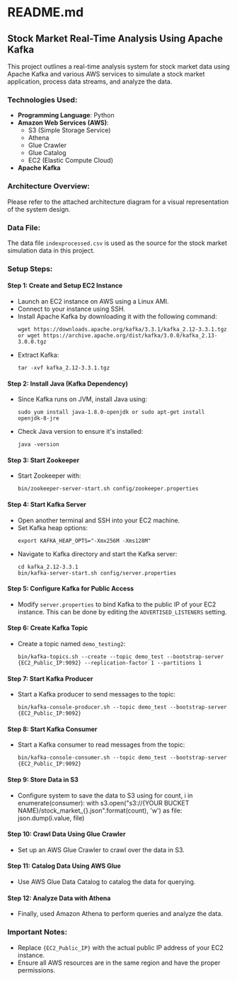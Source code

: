 # README.md

## Stock Market Real-Time Analysis Using Apache Kafka

This project outlines a real-time analysis system for stock market data using Apache Kafka and various AWS services to simulate a stock market application, process data streams, and analyze the data.

### Technologies Used:

- **Programming Language**: Python
- **Amazon Web Services (AWS)**:
  - S3 (Simple Storage Service)
  - Athena
  - Glue Crawler
  - Glue Catalog
  - EC2 (Elastic Compute Cloud)
- **Apache Kafka**

### Architecture Overview:

Please refer to the attached architecture diagram for a visual representation of the system design.

### Data File:

The data file `indexprocessed.csv` is used as the source for the stock market simulation data in this project.

### Setup Steps:

#### Step 1: Create and Setup EC2 Instance

- Launch an EC2 instance on AWS using a Linux AMI.
- Connect to your instance using SSH.
- Install Apache Kafka by downloading it with the following command:
  ```
  wget https://downloads.apache.org/kafka/3.3.1/kafka_2.12-3.3.1.tgz or wget https://archive.apache.org/dist/kafka/3.0.0/kafka_2.13-3.0.0.tgz 
  ```
- Extract Kafka:
  ```
  tar -xvf kafka_2.12-3.3.1.tgz
  ```

#### Step 2: Install Java (Kafka Dependency)

- Since Kafka runs on JVM, install Java using:
  ```
  sudo yum install java-1.8.0-openjdk or sudo apt-get install openjdk-8-jre
  ```
- Check Java version to ensure it's installed:
  ```
  java -version
  ```

#### Step 3: Start Zookeeper

- Start Zookeeper with:
  ```
  bin/zookeeper-server-start.sh config/zookeeper.properties
  ```

#### Step 4: Start Kafka Server

- Open another terminal and SSH into your EC2 machine.
- Set Kafka heap options:
  ```
  export KAFKA_HEAP_OPTS="-Xmx256M -Xms128M"
  ```
- Navigate to Kafka directory and start the Kafka server:
  ```
  cd kafka_2.12-3.3.1
  bin/kafka-server-start.sh config/server.properties
  ```

#### Step 5: Configure Kafka for Public Access

- Modify `server.properties` to bind Kafka to the public IP of your EC2 instance. This can be done by editing the `ADVERTISED_LISTENERS` setting.

#### Step 6: Create Kafka Topic

- Create a topic named `demo_testing2`:
  ```
  bin/kafka-topics.sh --create --topic demo_test --bootstrap-server {EC2_Public_IP:9092} --replication-factor 1 --partitions 1
  ```

#### Step 7: Start Kafka Producer

- Start a Kafka producer to send messages to the topic:
  ```
  bin/kafka-console-producer.sh --topic demo_test --bootstrap-server {EC2_Public_IP:9092}
  ```

#### Step 8: Start Kafka Consumer

- Start a Kafka consumer to read messages from the topic:
  ```
  bin/kafka-console-consumer.sh --topic demo_test --bootstrap-server {EC2_Public_IP:9092}
  ```

#### Step 9: Store Data in S3

- Configure system to save the data to S3 using 
  for count, i in enumerate(consumer):
      with s3.open("s3://{YOUR BUCKET NAME}/stock_market_{}.json".format(count), 'w') as file:
          json.dump(i.value, file)  

#### Step 10: Crawl Data Using Glue Crawler

- Set up an AWS Glue Crawler to crawl over the data in S3.

#### Step 11: Catalog Data Using AWS Glue

- Use AWS Glue Data Catalog to catalog the data for querying.

#### Step 12: Analyze Data with Athena

- Finally, used Amazon Athena to perform queries and analyze the data.

### Important Notes:

- Replace `{EC2_Public_IP}` with the actual public IP address of your EC2 instance.
- Ensure all AWS resources are in the same region and have the proper permissions.